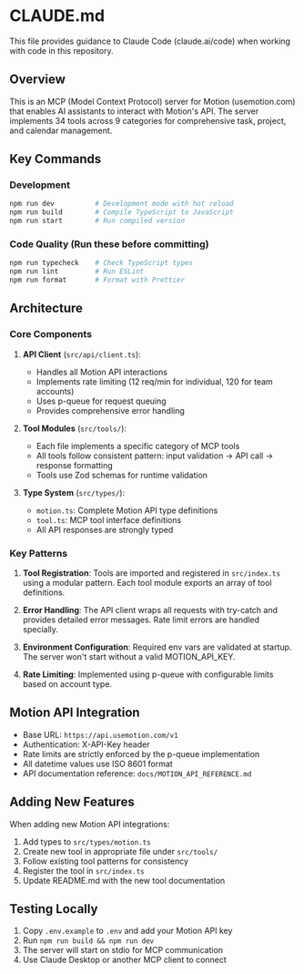 # CLAUDE.md

This file provides guidance to Claude Code (claude.ai/code) when working with code in this repository.

## Overview

This is an MCP (Model Context Protocol) server for Motion (usemotion.com) that enables AI assistants to interact with Motion's API. The server implements 34 tools across 9 categories for comprehensive task, project, and calendar management.

## Key Commands

### Development
```bash
npm run dev          # Development mode with hot reload
npm run build        # Compile TypeScript to JavaScript
npm run start        # Run compiled version
```

### Code Quality (Run these before committing)
```bash
npm run typecheck    # Check TypeScript types
npm run lint         # Run ESLint
npm run format       # Format with Prettier
```

## Architecture

### Core Components

1. **API Client** (`src/api/client.ts`): 
   - Handles all Motion API interactions
   - Implements rate limiting (12 req/min for individual, 120 for team accounts)
   - Uses p-queue for request queuing
   - Provides comprehensive error handling

2. **Tool Modules** (`src/tools/`):
   - Each file implements a specific category of MCP tools
   - All tools follow consistent pattern: input validation → API call → response formatting
   - Tools use Zod schemas for runtime validation

3. **Type System** (`src/types/`):
   - `motion.ts`: Complete Motion API type definitions
   - `tool.ts`: MCP tool interface definitions
   - All API responses are strongly typed

### Key Patterns

1. **Tool Registration**: Tools are imported and registered in `src/index.ts` using a modular pattern. Each tool module exports an array of tool definitions.

2. **Error Handling**: The API client wraps all requests with try-catch and provides detailed error messages. Rate limit errors are handled specially.

3. **Environment Configuration**: Required env vars are validated at startup. The server won't start without a valid MOTION_API_KEY.

4. **Rate Limiting**: Implemented using p-queue with configurable limits based on account type.

## Motion API Integration

- Base URL: `https://api.usemotion.com/v1`
- Authentication: X-API-Key header
- Rate limits are strictly enforced by the p-queue implementation
- All datetime values use ISO 8601 format
- API documentation reference: `docs/MOTION_API_REFERENCE.md`

## Adding New Features

When adding new Motion API integrations:
1. Add types to `src/types/motion.ts`
2. Create new tool in appropriate file under `src/tools/`
3. Follow existing tool patterns for consistency
4. Register the tool in `src/index.ts`
5. Update README.md with the new tool documentation

## Testing Locally

1. Copy `.env.example` to `.env` and add your Motion API key
2. Run `npm run build && npm run dev`
3. The server will start on stdio for MCP communication
4. Use Claude Desktop or another MCP client to connect